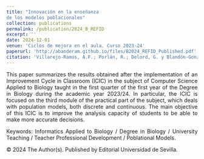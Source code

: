 ```yaml
---
title: "Innovación en la enseñanza
de los modelos poblacionales"
collection: publications
permalink: /publication/2024_B_REFID
excerpt: ''
date: 2024-12-01
venue: 'Ciclos de mejora en el aula. Curso 2023-24'
paperurl: 'http://abanderam.github.io/files/B2024_REFID_Published.pdf'
citation: 'Villarejo-Ramos, A.F.; Porlán, R.; Delord, G. y Blandón-González, B. (Coords.) (2024). Ciclos de mejora en el aula. Curso 2023-24. Experiencias de Innovación Docente de la Universidad de Sevilla. Sevilla: Editorial Universidad de Sevilla (Colección Ciencias de la Educación, n.º 45).'
---
```


<div style="text-align: justify">
<p>This paper summarizes the results obtained after the implementation of an Improvement Cycle in Classroom (ICIC) in the subject of Computer Science Applied to Biology taught in the first quarter of the first year of the Degree in Biology during the academic year 2023/24. In particular, the ICIC is focused on the third module of the practical part of the subject, which deals with population models, both discrete and continuous. The main objective of this ICIC is to improve the analysis capacity of students to be able to make more accurate decisions.</p>

<p>Keywords: Informatics Applied to Biology / Degree in Biology / University Teaching /
Teacher Professional Development / Poblational Models.</p>

<p>© 2024 The Author(s). Published by Editorial Universidad de Sevilla.</p>
</div>
